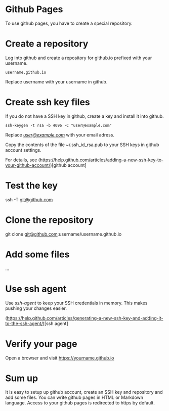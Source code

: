 
# Github Pages

To use github pages, you have to create a special repository.

# Create a repository

Log into github and create a repository for github.io prefixed
with your username.

    username.github.io

Replace username with your username in github.

# Create ssh key files

If you do not have a SSH key in github, create a key and install
it into github.

    ssh-keygen -t rsa -b 4096 -C "user@example.com"

Replace *user@example.com* with your email adress.

Copy the contents of the file ~/.ssh_id_rsa.pub to your SSH keys
in github account settings.

For details, see (https://help.github.com/articles/adding-a-new-ssh-key-to-your-github-account/)[github account]

# Test the key

ssh -T git@github.com

# Clone the repository

git clone git@github.com:username/username.github.io

# Add some files

...

# Use ssh agent

Use *ssh-agent* to keep your SSH credentials in memory.
This makes pushing your changes easier.

(https://help.github.com/articles/generating-a-new-ssh-key-and-adding-it-to-the-ssh-agent/)[ssh agent]


# Verify your page

Open a browser and visit https://yourname.github.io

# Sum up

It is easy to setup up github account, create an SSH key and
repository and add some files. You can write github pages in
HTML or Markdown language. Access to your github pages is
redirected to https by default.



